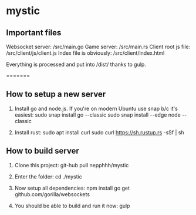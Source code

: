 # mystic

## Important files
Websocket server: /src/main.go
Game server: /src/main.rs
Client root js file: /src/client/js/client.js
Index file is obviously: /src/client/index.html

Everything is processed and put into /dist/ thanks to gulp.

=======

## How to setup a new server
1) Install go and node.js. If you're on modern Ubuntu use snap b/c it's easiest:
    sudo snap install go --classic
    sudo snap install --edge node --classic

2) Install rust:
    sudo apt install curl
    sudo curl https://sh.rustup.rs -sSf | sh

## How to build server
1) Clone this project: 
    git-hub pull nepphhh/mystic

2) Enter the folder: 
    cd ./mystic

3) Now setup all dependencies:
    npm install
    go get github.com/gorilla/websockets

4) You should be able to build and run it now:
    gulp
